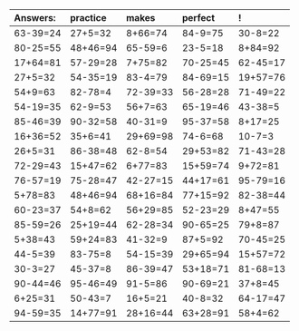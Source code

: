 | Answers: | practice | makes | perfect | ! |
| :--- | :--- | :--- | :--- | :--- |
| 63-39=24 | 27+5=32 | 8+66=74 | 84-9=75 | 30-8=22 | 
| 80-25=55 | 48+46=94 | 65-59=6 | 23-5=18 | 8+84=92 | 
| 17+64=81 | 57-29=28 | 7+75=82 | 70-25=45 | 62-45=17 | 
| 27+5=32 | 54-35=19 | 83-4=79 | 84-69=15 | 19+57=76 | 
| 54+9=63 | 82-78=4 | 72-39=33 | 56-28=28 | 71-49=22 | 
| 54-19=35 | 62-9=53 | 56+7=63 | 65-19=46 | 43-38=5 | 
| 85-46=39 | 90-32=58 | 40-31=9 | 95-37=58 | 8+17=25 | 
| 16+36=52 | 35+6=41 | 29+69=98 | 74-6=68 | 10-7=3 | 
| 26+5=31 | 86-38=48 | 62-8=54 | 29+53=82 | 71-43=28 | 
| 72-29=43 | 15+47=62 | 6+77=83 | 15+59=74 | 9+72=81 | 
| 76-57=19 | 75-28=47 | 42-27=15 | 44+17=61 | 95-79=16 | 
| 5+78=83 | 48+46=94 | 68+16=84 | 77+15=92 | 82-38=44 | 
| 60-23=37 | 54+8=62 | 56+29=85 | 52-23=29 | 8+47=55 | 
| 85-59=26 | 25+19=44 | 62-28=34 | 90-65=25 | 79+8=87 | 
| 5+38=43 | 59+24=83 | 41-32=9 | 87+5=92 | 70-45=25 | 
| 44-5=39 | 83-75=8 | 54-15=39 | 29+65=94 | 15+57=72 | 
| 30-3=27 | 45-37=8 | 86-39=47 | 53+18=71 | 81-68=13 | 
| 90-44=46 | 95-46=49 | 91-5=86 | 90-69=21 | 37+8=45 | 
| 6+25=31 | 50-43=7 | 16+5=21 | 40-8=32 | 64-17=47 | 
| 94-59=35 | 14+77=91 | 28+16=44 | 63+28=91 | 58+4=62 | 
